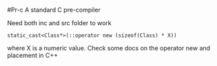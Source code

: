 #Pr-c
A standard C pre-compiler

Need both inc and src folder to work


```
static_cast<Class*>(::operator new (sizeof(Class) * X))
```
where X is a numeric value. Check some docs on the operator new and placement in C++